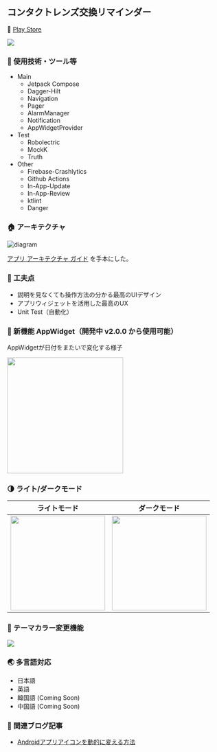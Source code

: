 ## コンタクトレンズ交換リマインダー

:gift: [Play Store](https://play.google.com/store/apps/details?id=io.github.rikuyu.contactlensreminder)

<img src="https://user-images.githubusercontent.com/51118613/156141489-3ee61042-3608-449b-ba34-076bd071f040.png">

### :wrench: 使用技術・ツール等
* Main
    * Jetpack Compose
    * Dagger-Hilt
    * Navigation
    * Pager
    * AlarmManager
    * Notification
    * AppWidgetProvider
* Test
    * Robolectric
    * MockK
    * Truth
* Other
    * Firebase-Crashlytics
    * Github Actions
    * In-App-Update
    * In-App-Review
    * ktlint
    * Danger

### :house: アーキテクチャ

![diagram](https://user-images.githubusercontent.com/51118613/156873435-3e451ec1-1f0b-4167-8cc4-029cd2b2abab.svg)

[アプリ アーキテクチャ ガイド](https://developer.android.com/jetpack/guide?hl=ja) を手本にした。

### :seedling: 工夫点

- 説明を見なくても操作方法の分かる最高のUIデザイン
- アプリウィジェットを活用した最高のUX
- Unit Test（自動化）

### :iphone:  新機能 AppWidget（開発中 v2.0.0 から使用可能）

AppWidgetが日付をまたいで変化する様子

<img src="https://user-images.githubusercontent.com/51118613/156142151-bb4a9376-93d4-453d-aeaf-24ebd38c7fee.gif" width="270">

### :last_quarter_moon: ライト/ダークモード

| ライトモード | ダークモード |
|:---:|:---:|
| <img src="https://user-images.githubusercontent.com/51118613/158942189-20ff8ba8-8872-4ddd-84bc-9efd4c3153eb.jpg" width=220 > | <img src="https://user-images.githubusercontent.com/51118613/158942244-b96f98c1-c63c-4388-8ded-c8a4f6e89d12.jpg" width=220 > |

### :art: テーマカラー変更機能

<img src="https://user-images.githubusercontent.com/51118613/159910626-b127a561-df51-4dc8-be69-093124730e9e.jpg" >

### :earth_asia: 多言語対応
- 日本語
- 英語
- 韓国語 (Coming Soon)
- 中国語 (Coming Soon)

### :memo: 関連ブログ記事

- [Androidアプリアイコンを動的に変える方法](https://www.yuuuki-blog.com/2022/02/13/Android-%E3%82%A2%E3%83%97%E3%83%AA%E3%82%A2%E3%82%A4%E3%82%B3%E3%83%B3%E3%82%92%E5%8B%95%E7%9A%84%E3%81%AB%E5%A4%89%E3%81%88%E3%82%8B%E6%96%B9%E6%B3%95/)
